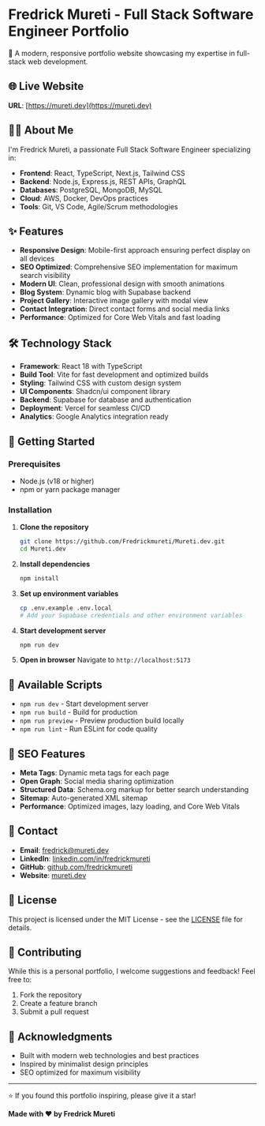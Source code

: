 # Fredrick Mureti - Full Stack Software Engineer Portfolio

🚀 A modern, responsive portfolio website showcasing my expertise in full-stack web development.

## 🌐 Live Website

**URL**: [https://mureti.dev](https://mureti.dev)

## 👨‍💻 About Me

I'm Fredrick Mureti, a passionate Full Stack Software Engineer specializing in:

- **Frontend**: React, TypeScript, Next.js, Tailwind CSS
- **Backend**: Node.js, Express.js, REST APIs, GraphQL
- **Databases**: PostgreSQL, MongoDB, MySQL
- **Cloud**: AWS, Docker, DevOps practices
- **Tools**: Git, VS Code, Agile/Scrum methodologies

## ✨ Features

- **Responsive Design**: Mobile-first approach ensuring perfect display on all devices
- **SEO Optimized**: Comprehensive SEO implementation for maximum search visibility
- **Modern UI**: Clean, professional design with smooth animations
- **Blog System**: Dynamic blog with Supabase backend
- **Project Gallery**: Interactive image gallery with modal view
- **Contact Integration**: Direct contact forms and social media links
- **Performance**: Optimized for Core Web Vitals and fast loading

## 🛠️ Technology Stack

- **Framework**: React 18 with TypeScript
- **Build Tool**: Vite for fast development and optimized builds
- **Styling**: Tailwind CSS with custom design system
- **UI Components**: Shadcn/ui component library
- **Backend**: Supabase for database and authentication
- **Deployment**: Vercel for seamless CI/CD
- **Analytics**: Google Analytics integration ready

## 🚀 Getting Started

### Prerequisites

- Node.js (v18 or higher)
- npm or yarn package manager

### Installation

1. **Clone the repository**
   ```bash
   git clone https://github.com/Fredrickmureti/Mureti.dev.git
   cd Mureti.dev
   ```

2. **Install dependencies**
   ```bash
   npm install
   ```

3. **Set up environment variables**
   ```bash
   cp .env.example .env.local
   # Add your Supabase credentials and other environment variables
   ```

4. **Start development server**
   ```bash
   npm run dev
   ```

5. **Open in browser**
   Navigate to `http://localhost:5173`

## 📝 Available Scripts

- `npm run dev` - Start development server
- `npm run build` - Build for production
- `npm run preview` - Preview production build locally
- `npm run lint` - Run ESLint for code quality

## 🎯 SEO Features

- **Meta Tags**: Dynamic meta tags for each page
- **Open Graph**: Social media sharing optimization
- **Structured Data**: Schema.org markup for better search understanding
- **Sitemap**: Auto-generated XML sitemap
- **Performance**: Optimized images, lazy loading, and Core Web Vitals

## 📧 Contact

- **Email**: [fredrick@mureti.dev](mailto:fredrick@mureti.dev)
- **LinkedIn**: [linkedin.com/in/fredrickmureti](https://linkedin.com/in/fredrickmureti)
- **GitHub**: [github.com/fredrickmureti](https://github.com/fredrickmureti)
- **Website**: [mureti.dev](https://mureti.dev)

## 📄 License

This project is licensed under the MIT License - see the [LICENSE](LICENSE) file for details.

## 🤝 Contributing

While this is a personal portfolio, I welcome suggestions and feedback! Feel free to:

1. Fork the repository
2. Create a feature branch
3. Submit a pull request

## 🙏 Acknowledgments

- Built with modern web technologies and best practices
- Inspired by minimalist design principles
- SEO optimized for maximum visibility

---

⭐ If you found this portfolio inspiring, please give it a star!

**Made with ❤️ by Fredrick Mureti**
